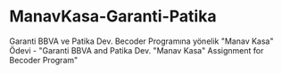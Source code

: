 # ManavKasa-Garanti-Patika
Garanti BBVA ve Patika Dev. Becoder Programına yönelik "Manav Kasa" Ödevi - "Garanti BBVA and Patika Dev. "Manav Kasa" Assignment for Becoder Program"
